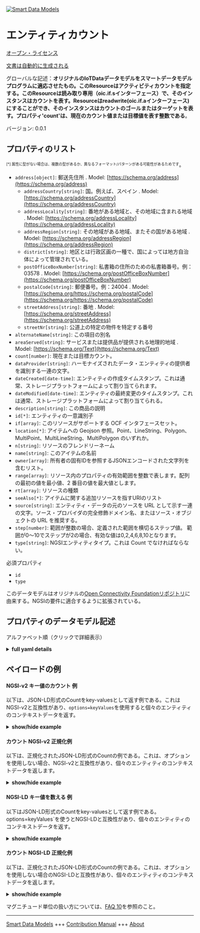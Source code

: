 <!-- 10-Header -->  
[![Smart Data Models](https://smartdatamodels.org/wp-content/uploads/2022/01/SmartDataModels_logo.png "Logo")](https://smartdatamodels.org)  
エンティティカウント  
==========<!-- /10-Header -->  
<!-- 15-License -->  
[オープン・ライセンス](https://github.com/smart-data-models//dataModel.OCF/blob/master/Count/LICENSE.md)  
[文書は自動的に生成される](https://docs.google.com/presentation/d/e/2PACX-1vTs-Ng5dIAwkg91oTTUdt8ua7woBXhPnwavZ0FxgR8BsAI_Ek3C5q97Nd94HS8KhP-r_quD4H0fgyt3/pub?start=false&loop=false&delayms=3000#slide=id.gb715ace035_0_60)  
<!-- /15-License -->  
<!-- 20-Description -->  
グローバルな記述：**オリジナルのIoTDataデータモデルをスマートデータモデルプログラムに適応させたもの。このResourceはアクティビティカウントを指定する。このResourceは読み取り専用（oic.if.sインターフェース）で、そのインスタンスはカウントを表す。Resourceはreadwrite(oic.if.aインターフェース)にすることができ、そのインスタンスはカウントのゴールまたはターゲットを表す。プロパティ'count'は、現在のカウント値または目標値を表す整数である**。  
バージョン: 0.0.1  
<!-- /20-Description -->  
<!-- 30-PropertiesList -->  

## プロパティのリスト  

<sup><sub>[*] 属性に型がない場合は、複数の型があるか、異なるフォーマット/パターンがある可能性があるためです</sub></sup>。  
- `address[object]`: 郵送先住所  . Model: [https://schema.org/address](https://schema.org/address)	- `addressCountry[string]`: 国。例えば、スペイン  . Model: [https://schema.org/addressCountry](https://schema.org/addressCountry)  
	- `addressLocality[string]`: 番地がある地域と、その地域に含まれる地域  . Model: [https://schema.org/addressLocality](https://schema.org/addressLocality)  
	- `addressRegion[string]`: その地域がある地域、またその国がある地域  . Model: [https://schema.org/addressRegion](https://schema.org/addressRegion)  
	- `district[string]`: 地区とは行政区画の一種で、国によっては地方自治体によって管理されている。    
	- `postOfficeBoxNumber[string]`: 私書箱の住所のための私書箱番号。例：03578  . Model: [https://schema.org/postOfficeBoxNumber](https://schema.org/postOfficeBoxNumber)  
	- `postalCode[string]`: 郵便番号。例：24004  . Model: [https://schema.org/https://schema.org/postalCode](https://schema.org/https://schema.org/postalCode)  
	- `streetAddress[string]`: 番地  . Model: [https://schema.org/streetAddress](https://schema.org/streetAddress)  
	- `streetNr[string]`: 公道上の特定の物件を特定する番号    
- `alternateName[string]`: この項目の別名  - `areaServed[string]`: サービスまたは提供品が提供される地理的地域  . Model: [https://schema.org/Text](https://schema.org/Text)- `count[number]`: 現在または目標カウント。  - `dataProvider[string]`: ハーモナイズされたデータ・エンティティの提供者を識別する一連の文字。  - `dateCreated[date-time]`: エンティティの作成タイムスタンプ。これは通常、ストレージプラットフォームによって割り当てられます。  - `dateModified[date-time]`: エンティティの最終変更のタイムスタンプ。これは通常、ストレージプラットフォームによって割り当てられる。  - `description[string]`: この商品の説明  - `id[*]`: エンティティの一意識別子  - `if[array]`: このリソースがサポートする OCF インタフェースセット。  - `location[*]`: アイテムへの Geojson 参照。Point、LineString、Polygon、MultiPoint、MultiLineString、MultiPolygon のいずれか。  - `n[string]`: リソースのフレンドリーネーム  - `name[string]`: このアイテムの名前  - `owner[array]`: 所有者の固有IDを参照するJSONエンコードされた文字列を含むリスト。  - `range[array]`: リソース内のプロパティの有効範囲を整数で表します。配列の最初の値を最小値、2 番目の値を最大値とします。  - `rt[array]`: リソースの種類  - `seeAlso[*]`: アイテムに関する追加リソースを指すURIのリスト  - `source[string]`: エンティティ・データの元のソースを URL として示す一連の文字。ソース・プロバイダの完全修飾ドメイン名、またはソース・オブジェクトの URL を推奨する。  - `step[number]`: 範囲が整数の場合、定義された範囲を横切るステップ値。  範囲が0～10でステップが2の場合、有効な値は0,2,4,6,8,10となります。  - `type[string]`: NGSIエンティティタイプ。これは Count でなければならない。  <!-- /30-PropertiesList -->  
<!-- 35-RequiredProperties -->  
必須プロパティ  
- `id`  - `type`  <!-- /35-RequiredProperties -->  
<!-- 40-RequiredProperties -->  
このデータモデルはオリジナルの[Open Connectivity Foundationリポジトリ](https://github.com/openconnectivityfoundation/IoTDataModels)に由来する。NGSIの要件に適合するように拡張されている。  
<!-- /40-RequiredProperties -->  
<!-- 50-DataModelHeader -->  
## プロパティのデータモデル記述  
アルファベット順（クリックで詳細表示）  
<!-- /50-DataModelHeader -->  
<!-- 60-ModelYaml -->  
<details><summary><strong>full yaml details</strong></summary>    
```yaml  
Count:    
  description: Smart Data Models Program adaptation of the original IoTData data Models. This Resource specifies an activity count. The Resource can be readonly (oic.if.s interface) in which instance it represents a count. The Resource can be readwrite (oic.if.a interface) in which instance it represents a goal or target for a count. The Property 'count' is an integer representing either the current count or goal value.    
  properties:    
    address:    
      description: The mailing address    
      properties:    
        addressCountry:    
          description: 'The country. For example, Spain'    
          type: string    
          x-ngsi:    
            model: https://schema.org/addressCountry    
            type: Property    
        addressLocality:    
          description: 'The locality in which the street address is, and which is in the region'    
          type: string    
          x-ngsi:    
            model: https://schema.org/addressLocality    
            type: Property    
        addressRegion:    
          description: 'The region in which the locality is, and which is in the country'    
          type: string    
          x-ngsi:    
            model: https://schema.org/addressRegion    
            type: Property    
        district:    
          description: 'A district is a type of administrative division that, in some countries, is managed by the local government'    
          type: string    
          x-ngsi:    
            type: Property    
        postOfficeBoxNumber:    
          description: 'The post office box number for PO box addresses. For example, 03578'    
          type: string    
          x-ngsi:    
            model: https://schema.org/postOfficeBoxNumber    
            type: Property    
        postalCode:    
          description: 'The postal code. For example, 24004'    
          type: string    
          x-ngsi:    
            model: https://schema.org/https://schema.org/postalCode    
            type: Property    
        streetAddress:    
          description: The street address    
          type: string    
          x-ngsi:    
            model: https://schema.org/streetAddress    
            type: Property    
        streetNr:    
          description: Number identifying a specific property on a public street    
          type: string    
          x-ngsi:    
            type: Property    
      type: object    
      x-ngsi:    
        model: https://schema.org/address    
        type: Property    
    alternateName:    
      description: An alternative name for this item    
      type: string    
      x-ngsi:    
        type: Property    
    areaServed:    
      description: The geographic area where a service or offered item is provided    
      type: string    
      x-ngsi:    
        model: https://schema.org/Text    
        type: Property    
    count:    
      description: The current or Target count.    
      type: number    
      x-ngsi:    
        type: Property    
    dataProvider:    
      description: A sequence of characters identifying the provider of the harmonised data entity    
      type: string    
      x-ngsi:    
        type: Property    
    dateCreated:    
      description: Entity creation timestamp. This will usually be allocated by the storage platform    
      format: date-time    
      type: string    
      x-ngsi:    
        type: Property    
    dateModified:    
      description: Timestamp of the last modification of the entity. This will usually be allocated by the storage platform    
      format: date-time    
      type: string    
      x-ngsi:    
        type: Property    
    description:    
      description: A description of this item    
      type: string    
      x-ngsi:    
        type: Property    
    id:    
      anyOf:    
        - description: Identifier format of any NGSI entity    
          maxLength: 256    
          minLength: 1    
          pattern: ^[\w\-\.\{\}\$\+\*\[\]`|~^@!,:\\]+$    
          type: string    
          x-ngsi:    
            type: Property    
        - description: Identifier format of any NGSI entity    
          format: uri    
          type: string    
          x-ngsi:    
            type: Property    
      description: Unique identifier of the entity    
      x-ngsi:    
        type: Property    
    if:    
      description: The OCF Interface set supported by this Resource.    
      items:    
        enum:    
          - oic.if.a    
          - oic.if.s    
          - oic.if.baseline    
        type: string    
      minItems: 2    
      readOnly: true    
      type: array    
      uniqueItems: true    
      x-ngsi:    
        type: Property    
    location:    
      description: 'Geojson reference to the item. It can be Point, LineString, Polygon, MultiPoint, MultiLineString or MultiPolygon'    
      oneOf:    
        - description: Geojson reference to the item. Point    
          properties:    
            bbox:    
              items:    
                type: number    
              minItems: 4    
              type: array    
            coordinates:    
              items:    
                type: number    
              minItems: 2    
              type: array    
            type:    
              enum:    
                - Point    
              type: string    
          required:    
            - type    
            - coordinates    
          title: GeoJSON Point    
          type: object    
          x-ngsi:    
            type: GeoProperty    
        - description: Geojson reference to the item. LineString    
          properties:    
            bbox:    
              items:    
                type: number    
              minItems: 4    
              type: array    
            coordinates:    
              items:    
                items:    
                  type: number    
                minItems: 2    
                type: array    
              minItems: 2    
              type: array    
            type:    
              enum:    
                - LineString    
              type: string    
          required:    
            - type    
            - coordinates    
          title: GeoJSON LineString    
          type: object    
          x-ngsi:    
            type: GeoProperty    
        - description: Geojson reference to the item. Polygon    
          properties:    
            bbox:    
              items:    
                type: number    
              minItems: 4    
              type: array    
            coordinates:    
              items:    
                items:    
                  items:    
                    type: number    
                  minItems: 2    
                  type: array    
                minItems: 4    
                type: array    
              type: array    
            type:    
              enum:    
                - Polygon    
              type: string    
          required:    
            - type    
            - coordinates    
          title: GeoJSON Polygon    
          type: object    
          x-ngsi:    
            type: GeoProperty    
        - description: Geojson reference to the item. MultiPoint    
          properties:    
            bbox:    
              items:    
                type: number    
              minItems: 4    
              type: array    
            coordinates:    
              items:    
                items:    
                  type: number    
                minItems: 2    
                type: array    
              type: array    
            type:    
              enum:    
                - MultiPoint    
              type: string    
          required:    
            - type    
            - coordinates    
          title: GeoJSON MultiPoint    
          type: object    
          x-ngsi:    
            type: GeoProperty    
        - description: Geojson reference to the item. MultiLineString    
          properties:    
            bbox:    
              items:    
                type: number    
              minItems: 4    
              type: array    
            coordinates:    
              items:    
                items:    
                  items:    
                    type: number    
                  minItems: 2    
                  type: array    
                minItems: 2    
                type: array    
              type: array    
            type:    
              enum:    
                - MultiLineString    
              type: string    
          required:    
            - type    
            - coordinates    
          title: GeoJSON MultiLineString    
          type: object    
          x-ngsi:    
            type: GeoProperty    
        - description: Geojson reference to the item. MultiLineString    
          properties:    
            bbox:    
              items:    
                type: number    
              minItems: 4    
              type: array    
            coordinates:    
              items:    
                items:    
                  items:    
                    items:    
                      type: number    
                    minItems: 2    
                    type: array    
                  minItems: 4    
                  type: array    
                type: array    
              type: array    
            type:    
              enum:    
                - MultiPolygon    
              type: string    
          required:    
            - type    
            - coordinates    
          title: GeoJSON MultiPolygon    
          type: object    
          x-ngsi:    
            type: GeoProperty    
      x-ngsi:    
        type: GeoProperty    
    n:    
      description: Friendly name of the Resource    
      maxLength: 64    
      readOnly: true    
      type: string    
      x-ngsi:    
        type: Property    
    name:    
      description: The name of this item    
      type: string    
      x-ngsi:    
        type: Property    
    owner:    
      description: A List containing a JSON encoded sequence of characters referencing the unique Ids of the owner(s)    
      items:    
        anyOf:    
          - description: Identifier format of any NGSI entity    
            maxLength: 256    
            minLength: 1    
            pattern: ^[\w\-\.\{\}\$\+\*\[\]`|~^@!,:\\]+$    
            type: string    
            x-ngsi:    
              type: Property    
          - description: Identifier format of any NGSI entity    
            format: uri    
            type: string    
            x-ngsi:    
              type: Property    
        description: Unique identifier of the entity    
        x-ngsi:    
          type: Property    
      type: array    
      x-ngsi:    
        type: Property    
    range:    
      description: 'The valid range for the Property in the Resource as an integer. The first value in the array is the minimum value, the second value in the array is the maximum value.'    
      items:    
        type: integer    
      maxItems: 2    
      minItems: 2    
      readOnly: true    
      type: array    
      x-ngsi:    
        type: Property    
    rt:    
      description: The Resource Type.    
      items:    
        enum:    
          - oic.r.sensor.activity.count    
        maxLength: 64    
        type: string    
      minItems: 1    
      readOnly: true    
      type: array    
      uniqueItems: true    
      x-ngsi:    
        type: Property    
    seeAlso:    
      description: list of uri pointing to additional resources about the item    
      oneOf:    
        - items:    
            format: uri    
            type: string    
          minItems: 1    
          type: array    
        - format: uri    
          type: string    
      x-ngsi:    
        type: Property    
    source:    
      description: 'A sequence of characters giving the original source of the entity data as a URL. Recommended to be the fully qualified domain name of the source provider, or the URL to the source object'    
      type: string    
      x-ngsi:    
        type: Property    
    step:    
      description: 'Step value across the defined range when the range is an integer.  This is the increment for valid values across the range; so if range is 0..10 and step is 2 then valid values are 0,2,4,6,8,10.'    
      readOnly: true    
      type: number    
      x-ngsi:    
        type: Property    
    type:    
      description: NGSI entity type. It has to be Count    
      enum:    
        - Count    
      type: string    
      x-ngsi:    
        type: Property    
  required:    
    - id    
    - type    
  type: object    
  x-derived-from: https://github.com/OpenInterConnect/IoTDataModels/blob/master/CountResURI.swagger.json    
  x-disclaimer: 'Redistribution and use in source and binary forms, with or without modification, are permitted  provided that the license conditions are met. Copyleft (c) 2022 Contributors to Smart Data Models Program'    
  x-license-url: https://github.com/smart-data-models/dataModel.OCF/blob/master/Count/LICENSE.md    
  x-model-schema: https://smart-data-models.github.io/dataModel.IoTDataModels/Count/schema.json    
  x-model-tags: OCF    
  x-version: 0.0.1    
```  
</details>    
<!-- /60-ModelYaml -->  
<!-- 70-MiddleNotes -->  
<!-- /70-MiddleNotes -->  
<!-- 80-Examples -->  
## ペイロードの例  
#### NGSI-v2 キー値のカウント 例  
以下は、JSON-LD形式のCountをkey-valuesとして返す例である。これはNGSI-v2と互換性があり、`options=keyValues`を使用すると個々のエンティティのコンテキストデータを返す。  
<details><summary><strong>show/hide example</strong></summary>    
```json  
{  
    "id": "urn:ngsi-ld:Count:id:ENUR:81358476",  
    "dateCreated": "1996-09-22T22:01:28Z",  
    "dateModified": "1985-03-29T07:36:11Z",  
    "source": "Determine whole garden follow huge adult whom. Those those during staff movement during hour. Record memory their",  
    "name": "Local attention phone building than base by.",  
    "alternateName": "Necessary truth hope",  
    "description": "Open message film writer. Pick my money ability.",  
    "dataProvider": "Character spend speak goal.",  
    "owner": [  
        "urn:ngsi-ld:Count:items:UVCP:78840094",  
        "urn:ngsi-ld:Count:items:NOWV:83316339"  
    ],  
    "seeAlso": [  
        "urn:ngsi-ld:Count:items:NYFT:67612718"  
    ],  
    "location": {  
        "type": "Point",  
        "coordinates": [  
            71.6998845,  
            -158.40622  
        ]  
    },  
    "address": {  
        "streetAddress": "Open represent conference large. Modern walk more official glass.",  
        "addressLocality": "Free car bank between owner morning once. Off cut message fly management network system.",  
        "addressRegion": "Model sing by land another into rest only. Control government blue either.",  
        "addressCountry": "House east away.",  
        "postalCode": "Lot relationship law others every tree produce. Beyond range future north fina",  
        "postOfficeBoxNumber": "Political candi",  
        "streetNr": "Hit offer which specific one. Leave them down none summer. College lay",  
        "district": "Address reach able again crime or common. Hospital answer soon shoulder. Include color southern woman style visit population."  
    },  
    "areaServed": "Book they several him. School movement sense consumer remain.",  
    "rt": [  
        "oic.r.sensor.activity.count"  
    ],  
    "count": 864,  
    "n": "American whole",  
    "range": [  
        864,  
        864  
    ],  
    "step": 864,  
    "if": [  
        "oic.if.s",  
        "oic.if.a"  
    ],  
    "type": "Count"  
}  
```  
</details>  
#### カウント NGSI-v2 正規化例  
以下は、正規化されたJSON-LD形式のCountの例である。これは、オプションを使用しない場合、NGSI-v2と互換性があり、個々のエンティティのコンテキストデータを返します。  
<details><summary><strong>show/hide example</strong></summary>    
```json  
{  
    "id": "urn:ngsi-ld:Count:id:ENUR:81358476",  
    "dateCreated": {  
        "type": "DateTime",  
        "value": "1996-09-22T22:01:28Z"  
    },  
    "dateModified": {  
        "type": "DateTime",  
        "value": "1985-03-29T07:36:11Z"  
    },  
    "source": {  
        "type": "Text",  
        "value": "Determine whole garden follow huge adult whom. Those those during staff movement during hour. Record memory their"  
    },  
    "name": {  
        "type": "Text",  
        "value": "Local attention phone building than base by."  
    },  
    "alternateName": {  
        "type": "Text",  
        "value": "Necessary truth hope"  
    },  
    "description": {  
        "type": "Text",  
        "value": "Open message film writer. Pick my money ability."  
    },  
    "dataProvider": {  
        "type": "Text",  
        "value": "Character spend speak goal."  
    },  
    "owner": {  
        "type": "StructuredValue",  
        "value": [  
            "urn:ngsi-ld:Count:items:UVCP:78840094",  
            "urn:ngsi-ld:Count:items:NOWV:83316339"  
        ]  
    },  
    "seeAlso": {  
        "type": "StructuredValue",  
        "value": [  
            "urn:ngsi-ld:Count:items:NYFT:67612718"  
        ]  
    },  
    "location": {  
        "type": "geo:json",  
        "value": {  
            "type": "Point",  
            "coordinates": [  
                71.6998845,  
                -158.40622  
            ]  
        }  
    },  
    "address": {  
        "type": "StructuredValue",  
        "value": {  
            "streetAddress": "Open represent conference large. Modern walk more official glass.",  
            "addressLocality": "Free car bank between owner morning once. Off cut message fly management network system.",  
            "addressRegion": "Model sing by land another into rest only. Control government blue either.",  
            "addressCountry": "House east away.",  
            "postalCode": "Lot relationship law others every tree produce. Beyond range future north fina",  
            "postOfficeBoxNumber": "Political candi",  
            "streetNr": "Hit offer which specific one. Leave them down none summer. College lay",  
            "district": "Address reach able again crime or common. Hospital answer soon shoulder. Include color southern woman style visit population."  
        }  
    },  
    "areaServed": {  
        "type": "Text",  
        "value": "Book they several him. School movement sense consumer remain."  
    },  
    "rt": {  
        "type": "StructuredValue",  
        "value": [  
            "oic.r.sensor.activity.count"  
        ]  
    },  
    "count": {  
        "type": "Number",  
        "value": 864  
    },  
    "n": {  
        "type": "Text",  
        "value": "American whole"  
    },  
    "range": {  
        "type": "StructuredValue",  
        "value": [  
            864,  
            864  
        ]  
    },  
    "step": {  
        "type": "Number",  
        "value": 864  
    },  
    "if": {  
        "type": "StructuredValue",  
        "value": [  
            "oic.if.s",  
            "oic.if.a"  
        ]  
    },  
    "type": "Count"  
}  
```  
</details>  
#### NGSI-LD キー値を数える 例  
以下はJSON-LD形式のCountをkey-valuesとして返す例である。options=keyValues`を使うとNGSI-LDと互換性があり、個々のエンティティのコンテキストデータを返す。  
<details><summary><strong>show/hide example</strong></summary>    
```json  
{  
    "id": "urn:ngsi-ld:Count:id:ENUR:81358476",  
    "dateCreated": "1996-09-22T22:01:28Z",  
    "dateModified": "1985-03-29T07:36:11Z",  
    "source": "Determine whole garden follow huge adult whom. Those those during staff movement during hour. Record memory their",  
    "name": "Local attention phone building than base by.",  
    "alternateName": "Necessary truth hope",  
    "description": "Open message film writer. Pick my money ability.",  
    "dataProvider": "Character spend speak goal.",  
    "owner": [  
        "urn:ngsi-ld:Count:items:UVCP:78840094",  
        "urn:ngsi-ld:Count:items:NOWV:83316339"  
    ],  
    "seeAlso": [  
        "urn:ngsi-ld:Count:items:NYFT:67612718"  
    ],  
    "location": {  
        "type": "Point",  
        "coordinates": [  
            71.6998845,  
            -158.40622  
        ]  
    },  
    "address": {  
        "streetAddress": "Open represent conference large. Modern walk more official glass.",  
        "addressLocality": "Free car bank between owner morning once. Off cut message fly management network system.",  
        "addressRegion": "Model sing by land another into rest only. Control government blue either.",  
        "addressCountry": "House east away.",  
        "postalCode": "Lot relationship law others every tree produce. Beyond range future north fina",  
        "postOfficeBoxNumber": "Political candi",  
        "streetNr": "Hit offer which specific one. Leave them down none summer. College lay",  
        "district": "Address reach able again crime or common. Hospital answer soon shoulder. Include color southern woman style visit population."  
    },  
    "areaServed": "Book they several him. School movement sense consumer remain.",  
    "rt": [  
        "oic.r.sensor.activity.count"  
    ],  
    "count": 864,  
    "n": "American whole",  
    "range": [  
        864,  
        864  
    ],  
    "step": 864,  
    "if": [  
        "oic.if.s",  
        "oic.if.a"  
    ],  
    "type": "Count",  
    "@context": [  
        "https://smartdatamodels.org/context.jsonld"  
    ]  
}  
```  
</details>  
#### カウント NGSI-LD 正規化例  
以下は、正規化されたJSON-LD形式のCountの例である。これは、オプションを使用しない場合のNGSI-LDと互換性があり、個々のエンティティのコンテキストデータを返します。  
<details><summary><strong>show/hide example</strong></summary>    
```json  
{  
    "id": "urn:ngsi-ld:Count:id:ENUR:81358476",  
    "dateCreated": {  
        "type": "Property",  
        "value": {  
            "@type": "DateTime",  
            "@value": "1996-09-22T22:01:28Z"  
        }  
    },  
    "dateModified": {  
        "type": "Property",  
        "value": {  
            "@type": "DateTime",  
            "@value": "1985-03-29T07:36:11Z"  
        }  
    },  
    "source": {  
        "type": "Property",  
        "value": "Determine whole garden follow huge adult whom. Those those during staff movement during hour. Record memory their"  
    },  
    "name": {  
        "type": "Property",  
        "value": "Local attention phone building than base by."  
    },  
    "alternateName": {  
        "type": "Property",  
        "value": "Necessary truth hope"  
    },  
    "description": {  
        "type": "Property",  
        "value": "Open message film writer. Pick my money ability."  
    },  
    "dataProvider": {  
        "type": "Property",  
        "value": "Character spend speak goal."  
    },  
    "owner": {  
        "type": "Property",  
        "value": [  
            "urn:ngsi-ld:Count:items:UVCP:78840094",  
            "urn:ngsi-ld:Count:items:NOWV:83316339"  
        ]  
    },  
    "seeAlso": {  
        "type": "Property",  
        "value": [  
            "urn:ngsi-ld:Count:items:NYFT:67612718"  
        ]  
    },  
    "location": {  
        "type": "GeoProperty",  
        "value": {  
            "type": "Point",  
            "coordinates": [  
                71.6998845,  
                -158.40622  
            ]  
        }  
    },  
    "address": {  
        "type": "Property",  
        "value": {  
            "streetAddress": "Open represent conference large. Modern walk more official glass.",  
            "addressLocality": "Free car bank between owner morning once. Off cut message fly management network system.",  
            "addressRegion": "Model sing by land another into rest only. Control government blue either.",  
            "addressCountry": "House east away.",  
            "postalCode": "Lot relationship law others every tree produce. Beyond range future north fina",  
            "postOfficeBoxNumber": "Political candi",  
            "streetNr": "Hit offer which specific one. Leave them down none summer. College lay",  
            "district": "Address reach able again crime or common. Hospital answer soon shoulder. Include color southern woman style visit population."  
        }  
    },  
    "areaServed": {  
        "type": "Property",  
        "value": "Book they several him. School movement sense consumer remain."  
    },  
    "rt": {  
        "type": "Property",  
        "value": [  
            "oic.r.sensor.activity.count"  
        ]  
    },  
    "count": {  
        "type": "Property",  
        "value": 864  
    },  
    "n": {  
        "type": "Property",  
        "value": "American whole"  
    },  
    "range": {  
        "type": "Property",  
        "value": [  
            864,  
            864  
        ]  
    },  
    "step": {  
        "type": "Property",  
        "value": 864  
    },  
    "if": {  
        "type": "Property",  
        "value": [  
            "oic.if.s",  
            "oic.if.a"  
        ]  
    },  
    "type": "Count",  
    "@context": [  
        "https://smartdatamodels.org/context.jsonld"  
    ]  
}  
```  
</details><!-- /80-Examples -->  
<!-- 90-FooterNotes -->  
<!-- /90-FooterNotes -->  
<!-- 95-Units -->  
マグニチュード単位の扱い方については、[FAQ 10](https://smartdatamodels.org/index.php/faqs/)を参照のこと。  
<!-- /95-Units -->  
<!-- 97-LastFooter -->  
---  
[Smart Data Models](https://smartdatamodels.org) +++ [Contribution Manual](https://bit.ly/contribution_manual) +++ [About](https://bit.ly/Introduction_SDM)<!-- /97-LastFooter -->  
